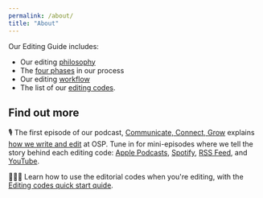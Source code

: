 ```yaml
---
permalink: /about/
title: "About"
---
```


Our Editing Guide includes:

* Our editing [philosophy](editing-philosophy.md)
* The [four phases](editing-phases.md) in our process
* Our editing [workflow](editing-workflow.md)
* The list of our [editing codes](editing-codes.md).

## Find out more

🎙 The first episode of our podcast, [Communicate, Connect, Grow](https://www.youtube.com/channel/UCK1FgQnuVwknf_CWenjZSMw) explains [how we write and edit](https://openstrategypartners.com/how-we-write-and-edit-at-osp-podcast-s1e1) at OSP. Tune in for mini-episodes where we tell the story behind each editing code: <a href="https://podcasts.apple.com/podcast/id1571261382" target="_blank" class="b_link" rel="noreferrer">Apple Podcasts</a>, <a href="https://open.spotify.com/show/3JRgwdSRC8knAdkMrU6jOb" target="_blank" class="b_link" rel="noreferrer">Spotify</a>, <a href="https://feeds.buzzsprout.com/1759592.rss" target="_blank" class="b_link" rel="noreferrer">RSS Feed</a>, and <a href="https://www.youtube.com/channel/UCK1FgQnuVwknf_CWenjZSMw" target="_blank" class="b_link" rel="noreferrer">YouTube</a>.

👩🏼‍🎓 Learn how to use the editorial codes when you're editing, with the [Editing codes quick start quide](https://openstrategypartners.com/editing-codes-quick-start-guide).
